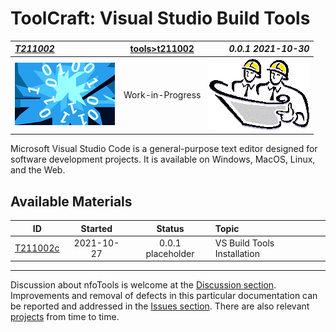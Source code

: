 <!-- index.md 0.0.1                 UTF-8                          2021-10-30
     ----1----|----2----|----3----|----4----|----5----|----6----|----7----|--*

                      VISUAL STUDIO BUILD TOOLS
     -->

# ToolCraft: Visual Studio Build Tools

| ***[T211002](.)*** | [tools](../)[>t211002](.) | ***0.0.1 2021-10-30*** |
| :--                |       :-:          | --: |
| ![nfotools](../../images/nfoWorks-2014-06-02-1702-LogoSmall.png) | Work-in-Progress | ![Hard Hat Area](../../images/hardhat-logo.gif) |

Microsoft Visual Studio Code is a general-purpose text editor designed for
software development projects.  It is available on Windows, MacOS, Linux, and
the Web.

## Available Materials

| **ID** | **Started** | **Status** | **Topic** |
|   :-:   |   :-:   |  :-:   |  :--  |
| [T211002c](T211002c/) | 2021-10-27 | 0.0.1 placeholder | VS Build Tools Installation |

----

Discussion about nfoTools is welcome at the
[Discussion section](https://github.com/orcmid/nfoTools/discussions).
Improvements and removal of defects in this particular documentation can be
reported and addressed in the
[Issues section](https://github.com/orcmid/nfoTools/issues).  There are also
relevant [projects](https://github.com/orcmid/nfoTools/projects) from time to
time.

<!-- ----1----|----2----|----3----|----4----|----5----|----6----|----7----|--*

     0.0.1 2021-10-30T15:56Z Touch up dates
     0.0.0 2021-10-27T20:18Z Clone from T211001/index.md for boilerplate

               *** end of docs/tools/T211002/index.md ***
     -->
